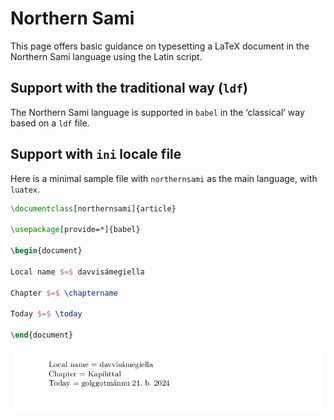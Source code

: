 # Northern Sami

This page offers basic guidance on typesetting a LaTeX document in the
Northern Sami language using the Latin script.

## Support with the traditional way (`ldf`)

The Northern Sami language is supported in `babel` in the ‘classical’ way
based on a `ldf` file.

## Support with `ini` locale file

Here is a minimal sample file with `northernsami` as the main language, with `luatex`.

```tex
\documentclass[northernsami]{article}

\usepackage[provide=*]{babel}

\begin{document}

Local name $=$ davvisámegiella

Chapter $=$ \chaptername

Today $=$ \today

\end{document}
```

![](../media/locale-northernsami.png)